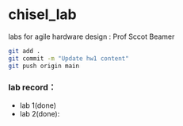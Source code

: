 # chisel_lab
labs for agile hardware design : Prof Sccot Beamer



```bash
git add .
git commit -m "Update hw1 content"  
git push origin main
```




### lab record：
- lab 1(done)
- lab 2(done):
